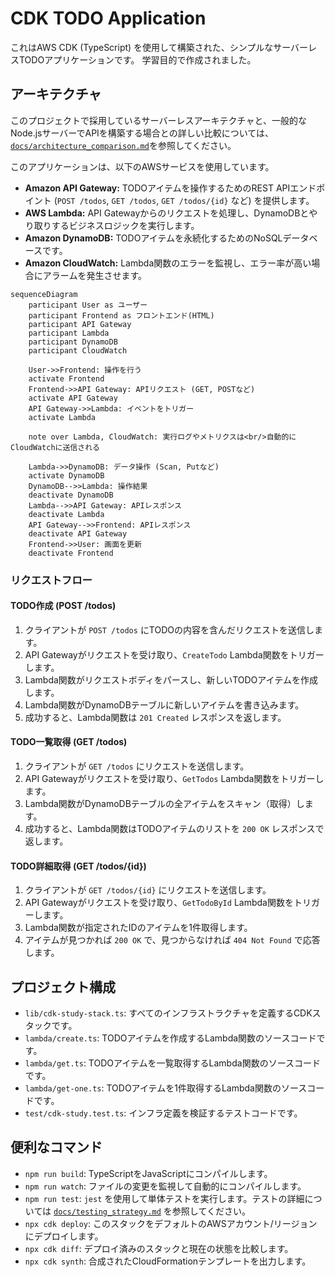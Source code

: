 # CDK TODO Application

これはAWS CDK (TypeScript) を使用して構築された、シンプルなサーバーレスTODOアプリケーションです。
学習目的で作成されました。

## アーキテクチャ

このプロジェクトで採用しているサーバーレスアーキテクチャと、一般的なNode.jsサーバーでAPIを構築する場合との詳しい比較については、[`docs/architecture_comparison.md`](docs/architecture_comparison.md)を参照してください。

このアプリケーションは、以下のAWSサービスを使用しています。

- **Amazon API Gateway:** TODOアイテムを操作するためのREST APIエンドポイント (`POST /todos`, `GET /todos`, `GET /todos/{id}` など) を提供します。
- **AWS Lambda:** API Gatewayからのリクエストを処理し、DynamoDBとやり取りするビジネスロジックを実行します。
- **Amazon DynamoDB:** TODOアイテムを永続化するためのNoSQLデータベースです。
- **Amazon CloudWatch:** Lambda関数のエラーを監視し、エラー率が高い場合にアラームを発生させます。

```mermaid
sequenceDiagram
    participant User as ユーザー
    participant Frontend as フロントエンド(HTML)
    participant API Gateway
    participant Lambda
    participant DynamoDB
    participant CloudWatch

    User->>Frontend: 操作を行う
    activate Frontend
    Frontend->>API Gateway: APIリクエスト (GET, POSTなど)
    activate API Gateway
    API Gateway->>Lambda: イベントをトリガー
    activate Lambda

    note over Lambda, CloudWatch: 実行ログやメトリクスは<br/>自動的にCloudWatchに送信される

    Lambda->>DynamoDB: データ操作 (Scan, Putなど)
    activate DynamoDB
    DynamoDB-->>Lambda: 操作結果
    deactivate DynamoDB
    Lambda-->>API Gateway: APIレスポンス
    deactivate Lambda
    API Gateway-->>Frontend: APIレスポンス
    deactivate API Gateway
    Frontend->>User: 画面を更新
    deactivate Frontend
```

### リクエストフロー

#### TODO作成 (POST /todos)
1.  クライアントが `POST /todos` にTODOの内容を含んだリクエストを送信します。
2.  API Gatewayがリクエストを受け取り、`CreateTodo` Lambda関数をトリガーします。
3.  Lambda関数がリクエストボディをパースし、新しいTODOアイテムを作成します。
4.  Lambda関数がDynamoDBテーブルに新しいアイテムを書き込みます。
5.  成功すると、Lambda関数は `201 Created` レスポンスを返します。

#### TODO一覧取得 (GET /todos)
1.  クライアントが `GET /todos` にリクエストを送信します。
2.  API Gatewayがリクエストを受け取り、`GetTodos` Lambda関数をトリガーします。
3.  Lambda関数がDynamoDBテーブルの全アイテムをスキャン（取得）します。
4.  成功すると、Lambda関数はTODOアイテムのリストを `200 OK` レスポンスで返します。

#### TODO詳細取得 (GET /todos/{id})
1.  クライアントが `GET /todos/{id}` にリクエストを送信します。
2.  API Gatewayがリクエストを受け取り、`GetTodoById` Lambda関数をトリガーします。
3.  Lambda関数が指定されたIDのアイテムを1件取得します。
4.  アイテムが見つかれば `200 OK` で、見つからなければ `404 Not Found` で応答します。

## プロジェクト構成

- `lib/cdk-study-stack.ts`: すべてのインフラストラクチャを定義するCDKスタックです。
- `lambda/create.ts`: TODOアイテムを作成するLambda関数のソースコードです。
- `lambda/get.ts`: TODOアイテムを一覧取得するLambda関数のソースコードです。
- `lambda/get-one.ts`: TODOアイテムを1件取得するLambda関数のソースコードです。
- `test/cdk-study.test.ts`: インフラ定義を検証するテストコードです。

## 便利なコマンド

* `npm run build`: TypeScriptをJavaScriptにコンパイルします。
* `npm run watch`: ファイルの変更を監視して自動的にコンパイルします。
* `npm run test`: `jest` を使用して単体テストを実行します。テストの詳細については [`docs/testing_strategy.md`](docs/testing_strategy.md) を参照してください。
* `npx cdk deploy`: このスタックをデフォルトのAWSアカウント/リージョンにデプロイします。
* `npx cdk diff`: デプロイ済みのスタックと現在の状態を比較します。
* `npx cdk synth`: 合成されたCloudFormationテンプレートを出力します。